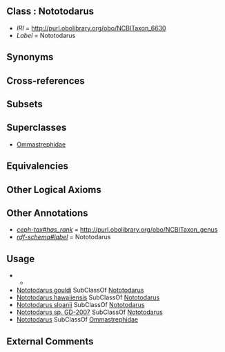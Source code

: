 
## Class : Nototodarus

 * *IRI* = http://purl.obolibrary.org/obo/NCBITaxon_6630
 * *Label* = Nototodarus

## Synonyms


## Cross-references


## Subsets


## Superclasses

 * [Ommastrephidae](../../NCBITaxon/26/NCBITaxon_6626.md)

## Equivalencies


## Other Logical Axioms


## Other Annotations

 * *[ceph-tax#has_rank](../../ceph-tax#has/nk/ceph-tax#has_rank.md)* = http://purl.obolibrary.org/obo/NCBITaxon_genus
 * *[rdf-schema#label](../../el/rdf-schema#label.md)* = Nototodarus

## Usage

 * -
 * [Nototodarus gouldi](../../NCBITaxon/31/NCBITaxon_6631.md) SubClassOf [Nototodarus](../../NCBITaxon/30/NCBITaxon_6630.md)
 * [Nototodarus hawaiiensis](../../NCBITaxon/51/NCBITaxon_34551.md) SubClassOf [Nototodarus](../../NCBITaxon/30/NCBITaxon_6630.md)
 * [Nototodarus sloanii](../../NCBITaxon/40/NCBITaxon_215440.md) SubClassOf [Nototodarus](../../NCBITaxon/30/NCBITaxon_6630.md)
 * [Nototodarus sp. GD-2007](../../NCBITaxon/32/NCBITaxon_445032.md) SubClassOf [Nototodarus](../../NCBITaxon/30/NCBITaxon_6630.md)
 * [Nototodarus](../../NCBITaxon/30/NCBITaxon_6630.md) SubClassOf [Ommastrephidae](../../NCBITaxon/26/NCBITaxon_6626.md)

## External Comments

